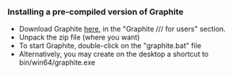 ### Installing a pre-compiled version of Graphite

- Download Graphite [here](http://gforge.inria.fr/frs/?group_id=1465), in the "Graphite /// for users" section.
- Unpack the zip file (where you want)
- To start Graphite, double-click on the "graphite.bat" file
- Alternatively, you may create on the desktop a shortcut to bin/win64/graphite.exe
